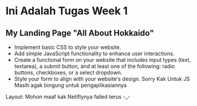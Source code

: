 # Ini Adalah Tugas Week 1

## My Landing Page "All About Hokkaido"  

- Implement basic CSS to style your website.
- Add simple JavaScript functionality to enhance user interactions.
- Create a functional form on your website that includes input types    (text, textarea), a submit button, and at least one of the following: radio buttons, checkboxes, or a select dropdown.
- Style your form to align with your website's design.
Sorry Kak Untuk JS Masih agak bingung untuk pengaplikasiannya 

Layout: Mohon maaf kak Netiflynya failed terus -_-
